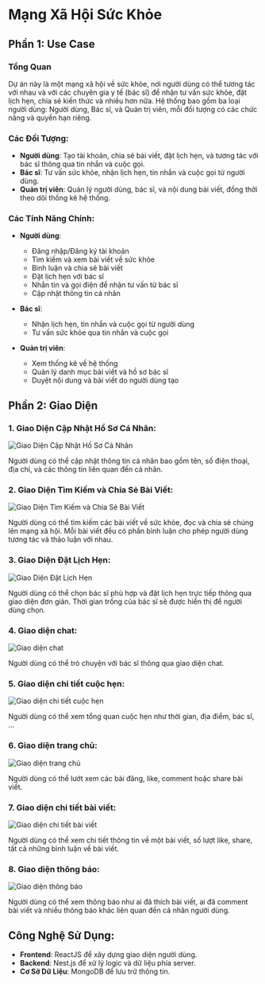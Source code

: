 # Mạng Xã Hội Sức Khỏe

## Phần 1: Use Case

### Tổng Quan
Dự án này là một mạng xã hội về sức khỏe, nơi người dùng có thể tương tác với nhau và với các chuyên gia y tế (bác sĩ) để nhận tư vấn sức khỏe, đặt lịch hẹn, chia sẻ kiến thức và nhiều hơn nữa. Hệ thống bao gồm ba loại người dùng: Người dùng, Bác sĩ, và Quản trị viên, mỗi đối tượng có các chức năng và quyền hạn riêng.

### Các Đối Tượng:
- **Người dùng**: Tạo tài khoản, chia sẻ bài viết, đặt lịch hẹn, và tương tác với bác sĩ thông qua tin nhắn và cuộc gọi.
- **Bác sĩ**: Tư vấn sức khỏe, nhận lịch hẹn, tin nhắn và cuộc gọi từ người dùng.
- **Quản trị viên**: Quản lý người dùng, bác sĩ, và nội dung bài viết, đồng thời theo dõi thống kê hệ thống.

### Các Tính Năng Chính:

- **Người dùng**:
  - Đăng nhập/Đăng ký tài khoản
  - Tìm kiếm và xem bài viết về sức khỏe
  - Bình luận và chia sẻ bài viết
  - Đặt lịch hẹn với bác sĩ
  - Nhắn tin và gọi điện để nhận tư vấn từ bác sĩ
  - Cập nhật thông tin cá nhân

- **Bác sĩ**:
  - Nhận lịch hẹn, tin nhắn và cuộc gọi từ người dùng
  - Tư vấn sức khỏe qua tin nhắn và cuộc gọi

- **Quản trị viên**:
  - Xem thống kê về hệ thống
  - Quản lý danh mục bài viết và hồ sơ bác sĩ
  - Duyệt nội dung và bài viết do người dùng tạo

## Phần 2: Giao Diện

### 1. Giao Diện Cập Nhật Hồ Sơ Cá Nhân:
![Giao Diện Cập Nhật Hồ Sơ Cá Nhân](https://github.com/user-attachments/assets/d9738480-4693-4927-b7c7-508360d8ad11)

Người dùng có thể cập nhật thông tin cá nhân bao gồm tên, số điện thoại, địa chỉ, và các thông tin liên quan đến cá nhân.

### 2. Giao Diện Tìm Kiếm và Chia Sẻ Bài Viết:
![Giao Diện Tìm Kiếm và Chia Sẻ Bài Viết](https://github.com/user-attachments/assets/d6d844a5-efee-408e-877a-9aedcbe55e1d)

Người dùng có thể tìm kiếm các bài viết về sức khỏe, đọc và chia sẻ chúng lên mạng xã hội. Mỗi bài viết đều có phần bình luận cho phép người dùng tương tác và thảo luận với nhau.

### 3. Giao Diện Đặt Lịch Hẹn:
![Giao Diện Đặt Lịch Hẹn](https://github.com/user-attachments/assets/602d8c19-4c09-45f4-abc2-6ae577b70bb2)

Người dùng có thể chọn bác sĩ phù hợp và đặt lịch hẹn trực tiếp thông qua giao diện đơn giản. Thời gian trống của bác sĩ sẽ được hiển thị để người dùng chọn.

### 4. Giao diện chat:
![Giao diện chat](https://github.com/user-attachments/assets/74eb69fa-60d7-40fe-91d4-a9227a4d2b1e)

Người dùng có thể trò chuyện với bác sĩ thông qua giao diện chat.

### 5. Giao diện chi tiết cuộc hẹn:
![Giao diện chi tiết cuộc hẹn](https://github.com/user-attachments/assets/356862f6-5f48-4111-833a-24fd4d13b4ae)

Người dùng có thể xem tổng quan cuộc hẹn như thời gian, địa điểm, bác sĩ, ...

### 6. Giao diện trang chủ:
![Giao diện trang chủ](https://github.com/user-attachments/assets/fc07b34f-2aed-4480-8dd4-ea77ec4c9753)

Người dùng có thể lướt xem các bài đăng, like, comment hoặc share bài viết.

### 7. Giao diện chi tiết bài viết:
![Giao diện chi tiết bài viết](https://github.com/user-attachments/assets/557f2018-56aa-43f9-97ff-e4617a371085)

Người dùng có thể xem chi tiết thông tin về một bài viết, số lượt like, share, tất cả những bình luận về bài viết.

### 8. Giao diện thông báo:
![Giao diện thông báo](https://github.com/user-attachments/assets/89bba95d-429f-4c94-b446-22415def00c1)

Người dùng có thể xem thông báo như ai đã thích bài viết, ai đã comment bài viết và nhiều thông báo khác liên quan đến cá nhân người dùng.

## Công Nghệ Sử Dụng:
- **Frontend**: ReactJS để xây dựng giao diện người dùng.
- **Backend**: Nest.js để xử lý logic và dữ liệu phía server.
- **Cơ Sở Dữ Liệu**: MongoDB để lưu trữ thông tin.
